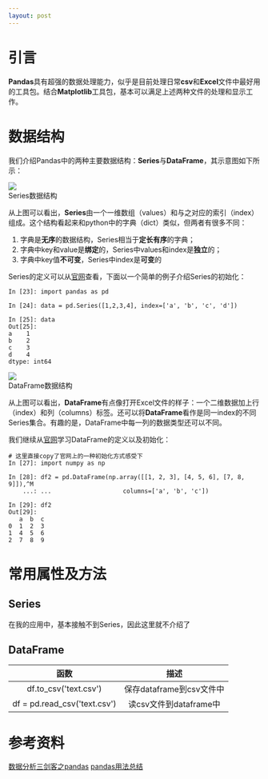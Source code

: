 ```yaml
---
layout: post 
---
```



# 引言
**Pandas**具有超强的数据处理能力，似乎是目前处理日常**csv**和**Excel**文件中最好用的工具包。结合**Matplotlib**工具包，基本可以满足上述两种文件的处理和显示工作。 

# 数据结构
我们介绍Pandas中的两种主要数据结构：**Series**与**DataFrame**，其示意图如下所示：

<div class="fig figcenter">
    <img src="https://imgconvert.csdnimg.cn/aHR0cHM6Ly91cGxvYWQtaW1hZ2VzLmppYW5zaHUuaW8vdXBsb2FkX2ltYWdlcy8xNDI1MDM1OC1jODQxYWI0Y2I3ZmY4OWY4LnBuZw?x-oss-process=image/format,png">
    <div class="figcaption">Series数据结构</div>
</div>

从上图可以看出，**Series**由一个一维数组（values）和与之对应的索引（index）组成。这个结构看起来和python中的字典（dict）类似，但两者有很多不同：
1. 字典是**无序**的数据结构，Series相当于**定长有序**的字典；
2. 字典中key和value是**绑定**的，Series中values和index是**独立**的；
3. 字典中key值**不可变**，Series中index是**可变**的

Series的定义可以从[官网](https://pandas.pydata.org/pandas-docs/stable/reference/api/pandas.Series.html)查看，下面以一个简单的例子介绍Series的初始化：

```
In [23]: import pandas as pd

In [24]: data = pd.Series([1,2,3,4], index=['a', 'b', 'c', 'd'])

In [25]: data
Out[25]:
a    1
b    2
c    3
d    4
dtype: int64
```

<div class="fig figcenter">
    <img src="https://imgconvert.csdnimg.cn/aHR0cHM6Ly91cGxvYWQtaW1hZ2VzLmppYW5zaHUuaW8vdXBsb2FkX2ltYWdlcy8xNDI1MDM1OC01MGRjOWQ1MDdjYTViMTAwLnBuZw?x-oss-process=image/format,png">
    <div class="figcaption">DataFrame数据结构</div>
</div>

从上图可以看出，**DataFrame**有点像打开Excel文件的样子：一个二维数据加上行（index）和列（columns）标签。还可以将**DataFrame**看作是同一index的不同Series集合。有趣的是，DataFrame中每一列的数据类型还可以不同。

我们继续从[官网](https://pandas.pydata.org/pandas-docs/stable/reference/frame.html)学习DataFrame的定义以及初始化：
```
# 这里直接copy了官网上的一种初始化方式感受下
In [27]: import numpy as np

In [28]: df2 = pd.DataFrame(np.array([[1, 2, 3], [4, 5, 6], [7, 8, 9]]),^M
    ...: ...                    columns=['a', 'b', 'c'])

In [29]: df2
Out[29]:
   a  b  c
0  1  2  3
1  4  5  6
2  7  8  9
```

# 常用属性及方法
## Series
在我的应用中，基本接触不到Series，因此这里就不介绍了

## DataFrame

函数|描述
:-:|:-:
df.to_csv('text.csv') | 保存dataframe到csv文件中
df = pd.read_csv('text.csv') | 读csv文件到dataframe中


# 参考资料

[数据分析三剑客之pandas](https://www.cnblogs.com/peng104/p/10398490.html)
[pandas用法总结](https://blog.csdn.net/yiyele/article/details/80605909)
